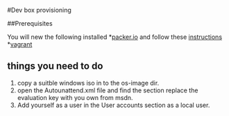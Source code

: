 #Dev box provisioning

##Prerequisites

You will new the following installed
*[packer.io](http://www.packer.io/downloads.html) and follow these [instructions](http://www.packer.io/intro/getting-started/setup.html)
*[vagrant](https://www.vagrantup.com/downloads.html)

## things you need to do
1. copy a suitble windows iso in to the os-image dir. 
2. open the Autounattend.xml file and find the <ProductKey> section replace the evaluation key with you own from msdn.
3. Add yourself as a user in the User accounts section as a local user. 

 

